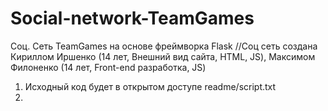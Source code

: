# Social-network-TeamGames
Соц. Сеть TeamGames на основе фреймворка Flask
//Соц сеть создана Кириллом Иршенко (14 лет, Внешний вид сайта, HTML, JS), Максимом Филоненко (14 лет, Front-end разработка, JS)
1. Исходный код будет в открытом доступе readme/script.txt
2. 
